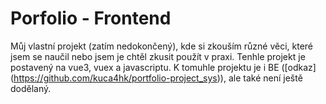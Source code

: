 # Porfolio - Frontend

Můj vlastní projekt (zatím nedokončený), kde si zkouším různé věci, které jsem se naučil nebo jsem je chtěl zkusit použít v praxi. Tenhle projekt je postavený na vue3, vuex a javascriptu. K tomuhle projektu je i BE ([odkaz] (https://github.com/kuca4hk/portfolio-project_sys)), ale také není ještě dodělaný.